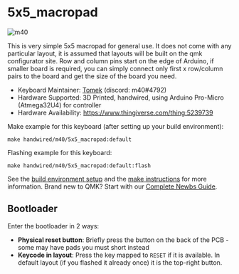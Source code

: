# 5x5_macropad

![m40](https://i.imgur.com/bWXH3FVl.jpeg)

This is very simple 5x5 macropad for general use. It does not come with any particular layout, it is assumed that layouts will be built on the qmk configurator site. Row and column pins start on the edge of Arduino, if smaller board is required, you can simply connect only first x row/column pairs to the board and get the size of the board you need.

* Keyboard Maintainer: [Tomek](https://github.com/m40-dev) (discord: m40#4792)
* Hardware Supported: 3D Printed, handwired, using Arduino Pro-Micro (Atmega32U4) for controller
* Hardware Availability: https://www.thingiverse.com/thing:5239739

Make example for this keyboard (after setting up your build environment):

    make handwired/m40/5x5_macropad:default

Flashing example for this keyboard:

    make handwired/m40/5x5_macropad:default:flash

See the [build environment setup](https://docs.qmk.fm/#/getting_started_build_tools) and the [make instructions](https://docs.qmk.fm/#/getting_started_make_guide) for more information. Brand new to QMK? Start with our [Complete Newbs Guide](https://docs.qmk.fm/#/newbs).

## Bootloader

Enter the bootloader in 2 ways:

* **Physical reset button**: Briefly press the button on the back of the PCB - some may have pads you must short instead
* **Keycode in layout**: Press the key mapped to `RESET` if it is available. In default layout (if you flashed it already once) it is the top-right button.
